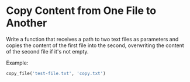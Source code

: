 # Copy Content from One File to Another

Write a function that receives a path to two text files as parameters and copies
the content of the first file into the second, overwriting the content of the second
file if it's not empty.

Example:

```python
copy_file('test-file.txt', 'copy.txt')
```
